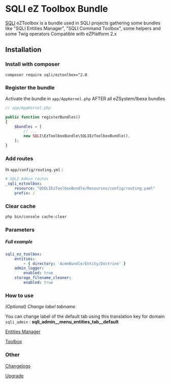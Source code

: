 SQLI eZ Toolbox Bundle
========================================

[SQLI](http://www.sqli.com) eZToolbox is a bundle used in SQLI projects gathering some bundles like "SQLI Entities Manager", "SQLI Command Toolbox", some helpers and some Twig operators
Compatible with eZPlatform 2.x

Installation
------------

### Install with composer
```
composer require sqli/eztoolbox=^2.0
```

### Register the bundle

Activate the bundle in `app/AppKernel.php` AFTER all eZSystem/Ibexa bundles

```php
// app/AppKernel.php

public function registerBundles()
{
    $bundles = [
        // ...
        new SQLI\EzToolboxBundle\SQLIEzToolboxBundle(),
    ];
}
```

### Add routes

In `app/config/routing.yml` :

```yml
# SQLI Admin routes
_sqli_eztoolbox:
    resource: "@SQLIEzToolboxBundle/Resources/config/routing.yaml"
    prefix: /
```

### Clear cache

```bash
php bin/console cache:clear
```

### Parameters

##### Full example

```yaml
sqli_ez_toolbox:
    entities:
        - { directory: 'AcmeBundle/Entity/Doctrine' }
    admin_logger:
        enabled: true
    storage_filename_cleaner:
        enabled: true
```

### How to use

*(Optional) Change label tabname*

You can change label of the default tab using this translation key for domain `sqli_admin` : **sqli_admin__menu_entities_tab__default**

[Entities Manager](doc/README_entities_manager.md)

[Toolbox](doc/README_toolbox.md)

### Other

[Changelogs](doc/CHANGELOGS.md)

[Upgrade](doc/UPGRADE.md)